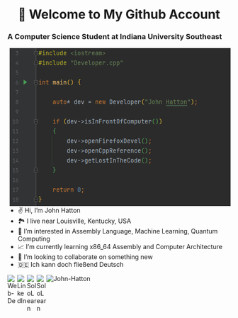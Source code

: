 <h1 align="center">👋 Welcome to My Github Account</h1>


<h3 align="left">A Computer Science Student at Indiana University Southeast</h3>



<!-- Cool Devel Image -->
<!-- Working GIF -->
<img src="https://github.com/John-Hatton/John-Hatton/blob/main/assets/images/John_Hatton_devel.png" alt="dev_object" align="right" />

<br />

- ✌️ Hi, I’m John Hatton
- 🏞️ I live near Louisville, Kentucky, USA   
- 🔬 I’m interested in Assembly Language, Machine Learning, Quantum Computing
- 📈 I’m currently learning x86_64 Assembly and Computer Architecture
- 🚀 I’m looking to collaborate on something new
- 🇩🇪 Ich kann doch fließend Deutsch


<a href="john.hatton@web.de">
  <img align="left" alt="Web-De" width="22px" src="https://cdn.icon-icons.com/icons2/699/PNG/512/webde_icon-icons.com_61620.png" />
</a>
<a href="https://www.linkedin.com/in/john-d-hatton/">
  <img align="left" alt="LinkedIn" width="22px" src="https://cdn-icons-png.flaticon.com/512/3536/3536505.png" />
</a>
<a href="https://www.sololearn.com/profile/12548172">
  <img align="left" alt="SoloLearn" width="22px" src="https://blob.sololearn.com/avatars/sololearn.png" />
</a>
</a>
<a href="https://leetcode.com/taschenr3chner/">
  <img align="left" alt="SoloLearn" width="22px" src="https://cdn.iconscout.com/icon/free/png-256/leetcode-3629476-3031539.png" />
</a>

<p align="left">
<img src="https://github-readme-stats.vercel.app/api?username=John-Hatton&show_icons=true" alt="John-Hatton" />

</p>



<!---
John-Hatton/John-Hatton is a ✨ special ✨ repository because its `README.md` (this file) appears on your GitHub profile.
You can click the Preview link to take a look at your changes.
--->
